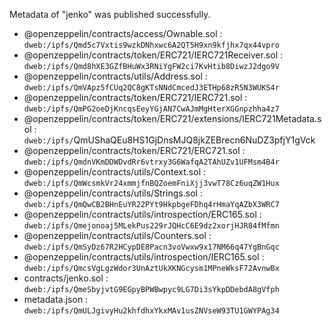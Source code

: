Metadata of "jenko" was published successfully.

- @openzeppelin/contracts/access/Ownable.sol : `dweb:/ipfs/Qmd5c7Vxtis9wzkDNhxwc6A2QT5H9xn9kfjhx7qx44vpro`
- @openzeppelin/contracts/token/ERC721/IERC721Receiver.sol : `dweb:/ipfs/Qmd8hXE3GZfBHuWx3RNiYgFW2ci7KvHtib8DiwzJ2dgo9V`
- @openzeppelin/contracts/utils/Address.sol : `dweb:/ipfs/QmVApz5fCUq2QC8gKTsNNdCmcedJ3ETHp68zR5N3WUKS4r`
- @openzeppelin/contracts/token/ERC721/IERC721.sol : `dweb:/ipfs/QmPG2oeDjKncqsEeyYGjAN7CwAJmMgHterXGGnpzhha4z7`
- @openzeppelin/contracts/token/ERC721/extensions/IERC721Metadata.sol : `dweb:/ipfs/`QmUShaQEu8HS1GjDnsMJQ8jkZEBrecn6NuDZ3pfjY1gVck
- @openzeppelin/contracts/token/ERC721/ERC721.sol : `dweb:/ipfs/QmdnVKmDDWDvdRr6vtrxy3G6WafqA2TAhUZv1UFMsm4B4r`
- @openzeppelin/contracts/utils/Context.sol : `dweb:/ipfs/QmWcsmkVr24xmmjfnBQZoemFniXjj3vwT78Cz6uqZW1Hux`
- @openzeppelin/contracts/utils/Strings.sol : `dweb:/ipfs/QmQwCB2BHnEuYR22PYt9HkpbgeFDhq4rHmaYqAZbX3WRC7`
- @openzeppelin/contracts/utils/introspection/ERC165.sol : `dweb:/ipfs/Qmejonoaj5MLekPus229rJQHcC6E9dz2xorjHJR84fMfmn`
- @openzeppelin/contracts/utils/Counters.sol : `dweb:/ipfs/QmSyDz67R2HCypDE8Pacn3voVwxw9x17NM66q47YgBnGqc`
- @openzeppelin/contracts/utils/introspection/IERC165.sol : `dweb:/ipfs/QmcsVgLgzWdor3UnAztUkXKNGcysm1MPneWksF72AvnwBx`
- contracts/jenko.sol : `dweb:/ipfs/QmeSbyjvtG9EGpyBPWBwpyc9LG7Di3sYkpDDebdA8gVfph`
- metadata.json : `dweb:/ipfs/QmULJgivyHu2khfdhxYkxMAv1usZNVseW93TU1GWYPAg34`
